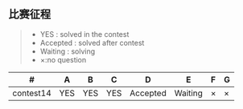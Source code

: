 ## 比赛征程
> * YES : solved in the contest
> * Accepted : solved after contest
> * Waiting : solving
> * ×:no question


  \# |  A  |  B  |  C  |  D  |  E  |  F  |  G  
---|---|---|---|---|---|---|---
| contest14 | YES   |   YES   | YES|Accepted|Waiting|×|×
